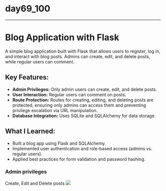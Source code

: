 # day69_100 
-------
# Blog Application with Flask
A simple blog application built with Flask that allows users to register, log in, and interact with blog posts. Admins can create, edit, and delete posts, while regular users can comment.

## Key Features:
- __Admin Privileges:__ Only admin users can create, edit, and delete posts.
- __User Interaction:__ Regular users can comment on posts.
- __Route Protection:__ Routes for creating, editing, and deleting posts are protected, ensuring only admins can access them and preventing privilege escalation via URL manipulation.
- __Database Integration:__ Uses SQLite and SQLAlchemy for data storage.
  
## What I Learned:
- Built a blog app using Flask and SQLAlchemy.
- Implemented user authentication and role-based access (admins vs. regular users).
- Applied best practices for form validation and password hashing.

### Admin privileges 
Create, Edit and Delete posts
![](https://github.com/AlvinChin1608/day69_100/blob/main/Admin_privileges-ezgif.com-video-to-gif-converter.gif)
